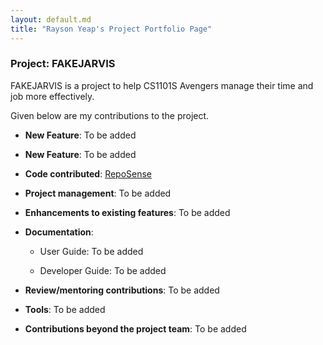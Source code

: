 ```yaml
---
layout: default.md
title: "Rayson Yeap's Project Portfolio Page"
---
```

### Project: FAKEJARVIS

FAKEJARVIS is a project to help CS1101S Avengers manage their time and job more effectively.

Given below are my contributions to the project.

* **New Feature**: To be added

* **New Feature**: To be added

* **Code contributed**: [RepoSense](https://nus-cs2103-ay2324s1.github.io/tp-dashboard/?search=respirayson&breakdown=true)

* **Project management**: To be added


* **Enhancements to existing features**: To be added


* **Documentation**:
    * User Guide: To be added
    
    * Developer Guide: To be added

* **Review/mentoring contributions**: To be added

* **Tools**: To be added

* **Contributions beyond the project team**: To be added


